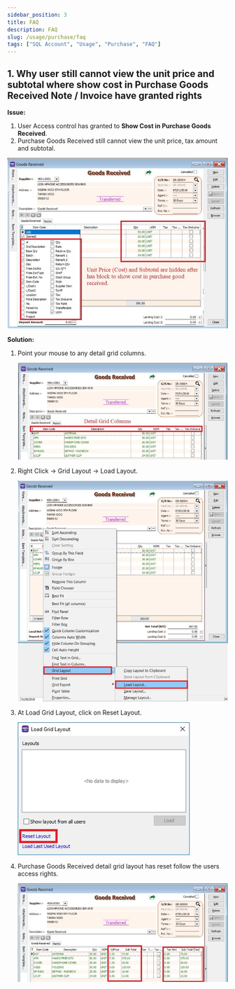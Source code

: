 ```yaml
---
sidebar_position: 3
title: FAQ
description: FAQ
slug: /usage/purchase/faq
tags: ["SQL Account", "Usage", "Purchase", "FAQ"]
---
```


## 1. Why user still cannot view the unit price and subtotal where show cost in Purchase Goods Received Note / Invoice have granted rights

**Issue:**

1. User Access control has granted to **Show Cost in Purchase Goods Received**.
2. Purchase Goods Received still cannot view the unit price, tax amount and subtotal.

![missing-column](../../../static/img/usage/purchase/faq/missing-column.png)

**Solution:**

1. Point your mouse to any detail grid columns.

    ![right-click-detail-grid-columns](../../../static/img/usage/purchase/faq/right-click-detail-grid-columns.png)

2. Right Click -> Grid Layout -> Load Layout.

    ![grid-load-layout](../../../static/img/usage/purchase/faq/grid-load-layout.png)

3. At Load Grid Layout, click on Reset Layout.

    ![reset-layout](../../../static/img/usage/purchase/faq/reset-layout.png)

4. Purchase Goods Received detail grid layout has reset follow the users access rights.

    ![default-layout](../../../static/img/usage/purchase/faq/default-layout.png)
